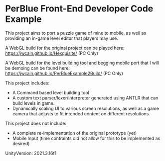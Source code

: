 # PerBlue Front-End Developer Code Example

This project aims to port a puzzle game of mine to mobile, as well as providing an in-game level editor that players may use.

A WebGL build for the original project can be played here: https://jwcain.github.io/Hexquisite/ (PC Only)

A WebGL build  for the level building tool and begging mobile port that I will be demoing can be found here: https://jwcain.github.io/PerBlueExample2Build/ (PC Only)

This project includes:
- A Command based level building tool
- A custom text parser/lexer/interpreter generated using ANTLR that can build levels in game.
- Dynamically scaling UI to various screen resolutions, as well as a game camera that adjusts to fit intended content on different resolutions.
  
  
This project does not include:
- A complete re-implementation of the original prototype (yet)
- Mobile Input (time contraints did not allow for this to be implemented as desired)
  


UnityVersion: 2021.3.16f1
